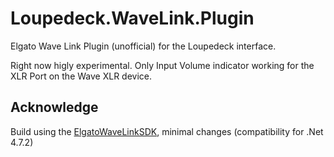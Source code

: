 # Loupedeck.WaveLink.Plugin
Elgato Wave Link Plugin (unofficial) for the Loupedeck interface.

Right now higly experimental. Only Input Volume indicator working for the XLR Port on the Wave XLR device.

## Acknowledge

Build using the [ElgatoWaveLinkSDK](https://github.com/Professor-Melvin/ElgatoWaveLinkSDK), minimal changes (compatibility for .Net 4.7.2)
